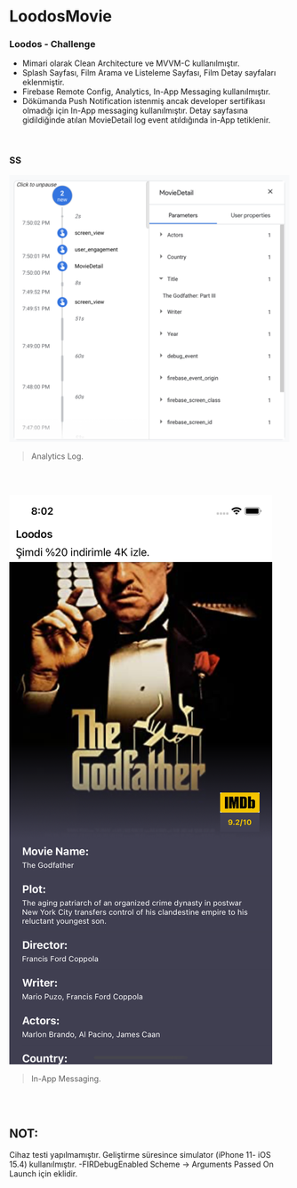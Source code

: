 # LoodosMovie

### Loodos - Challenge

- Mimari olarak Clean Architecture ve MVVM-C kullanılmıştır.
- Splash Sayfası, Film Arama ve Listeleme Sayfası, Film Detay sayfaları eklenmiştir.
- Firebase Remote Config, Analytics, In-App Messaging kullanılmıştır.
- Dökümanda Push Notification istenmiş ancak developer sertifikası olmadığı için In-App messaging kullanılmıştır. Detay sayfasına gidildiğinde atılan MovieDetail log event atıldığında in-App tetiklenir.

<br />

### SS

![](https://github.com/namikkaya/LoodosMovie/blob/main/logEvent.png)

> Analytics Log.

<br />
<br />

![](https://github.com/namikkaya/LoodosMovie/blob/main/inAppMessaging.png)

> In-App Messaging.

<br />
<br />

## NOT:

Cihaz testi yapılmamıştır. Geliştirme süresince simulator (iPhone 11- iOS 15.4) kullanılmıştır. -FIRDebugEnabled Scheme -> Arguments Passed On Launch için eklidir.
